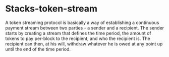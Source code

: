 # Stacks-token-stream

A token streaming protocol is basically a way of establishing a continuous payment stream between two parties - a sender and a recipient. The sender starts by creating a stream that defines the time period, the amount of tokens to pay per-block to the recipient, and who the recipient is. The recipient can then, at his will, withdraw whatever he is owed at any point up until the end of the time period.


